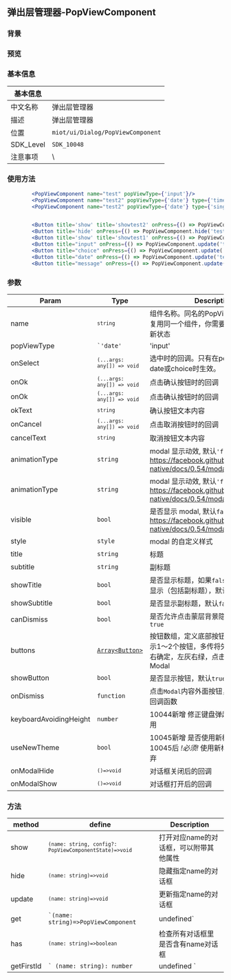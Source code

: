 ## 弹出层管理器-PopViewComponent

### 背景

### 预览


### 基本信息

| 基本信息  |                                                              |
| --------- | ------------------------------------------------------------ |
| 中文名称  | 弹出层管理器                                      |
| 描述      | 弹出层管理器 |
| 位置      | `miot/ui/Dialog/PopViewComponent`                              |
| SDK_Level | `SDK_10048`                                                  |
| 注意事项  | \                                                            |

### 使用方法

```jsx
        <PopViewComponent name="test" popViewType={'input'}/>
        <PopViewComponent name="test2" popViewType={'date'} type={'time24'}/>
        <PopViewComponent name="test2" popViewType={'date'} type={'single'}/>


        <Button title='show' title='showtest2' onPress={() => PopViewComponent.show('test2', )}></Button>
        <Button title='hide' onPress={() => PopViewComponent.hide('test')}></Button>
        <Button title='show' title='showtest1' onPress={() => PopViewComponent.show('test', )}></Button>
        <Button title="input" onPress={() => PopViewComponent.update('test', { popViewType: 'input' })}></Button>
        <Button title="choice" onPress={() => PopViewComponent.update('test', { popViewType: 'choice', options: [{ title: '123'}] })}></Button>
        <Button title="date" onPress={() => PopViewComponent.update('test', { popViewType: 'date' })}></Button>
        <Button title="message" onPress={() => PopViewComponent.update('test', { popViewType: 'message' })}></Button>
```

### 参数
| Param         | Type                                            | Description                                                  |
| ------------- | ----------------------------------------------- | ------------------------------------------------------------ |
| name | <code>`string`</code>    | 组件名称。同名的PopViewComponent会复用同一个组件，你需要通过update来更新状态 |
| popViewType | <code>`'date' | 'input' | 'loading' | 'message' | 'choice'`</code>    | 弹出层类型 |
| onSelect | <code>`(...args: any[]) => void`</code>    | 选中时的回调。只有在popViewType为date或choice时生效。 |
| onOk | <code>`(...args: any[]) => void`</code>    | 点击确认按钮时的回调 |
| onOk | <code>`(...args: any[]) => void`</code>    | 点击确认按钮时的回调 |
| okText | <code>`string`</code>    | 确认按钮文本内容 |
| onCancel | <code>`(...args: any[]) => void`</code>    | 点击取消按钮时的回调 |
| cancelText | <code>`string`</code>    | 取消按钮文本内容 |
| animationType | <code>string</code>                             | modal 显示动效, 默认`'fade'`，参考 https://facebook.github.io/react-native/docs/0.54/modal#animationtype |
| animationType | <code>string</code>                             | modal 显示动效, 默认`'fade'`，参考 https://facebook.github.io/react-native/docs/0.54/modal#animationtype |
| visible       | <code>bool</code>                               | 是否显示 modal, 默认`false`，参考 https://facebook.github.io/react-native/docs/0.54/modal#visible |
| style         | <code>style</code>                              | modal 的自定义样式                                           |
| title         | <code>string</code>                             | 标题                                                         |
| subtitle      | <code>string</code>                             | 副标题                                                       |
| showTitle     | <code>bool</code>                               | 是否显示标题，如果`false`，整个标题都不显示（包括副标题），默认`true` |
| showSubtitle  | <code>bool</code>                               | 是否显示副标题，默认`false`                                  |
| canDismiss    | <code>bool</code>                               | 是否允许点击蒙层背景隐藏 Modal，默认`true`                   |
| buttons       | [<code>Array&lt;Button&gt;</code>](#button按钮) | 按钮数组，定义底部按钮的属性，只能显示1～2个按钮，多传将失效。默认左取消右确定，左灰右绿，点击回调都是隐藏 Modal |
| showButton    | <code>bool</code>                               | 是否显示按钮，默认`true`                                     |
| onDismiss     | <code>function</code>                           | 点击`Modal`内容外面按钮，Modal隐藏时的回调函数 |
| keyboardAvoidingHeight | <code>number</code>                    | 10044新增 修正键盘弹起的高度 仅iOS使用                         |
|useNewTheme  |<code>bool</code>     | 10045新增 是否使用新样式，默认false  10045后 *!必须!* 使用新样式 旧样式将被废弃|
|onModalHide  |<code>`()=>void`</code>     | 对话框关闭后的回调|
|onModalShow  |<code>`()=>void`</code>     | 对话框打开后的回调|


### 方法
| method         | define                                            | Description                                                  |
| ------------- | ----------------------------------------------- | ------------------------------------------------------------ |
| show | <code>`(name: string, config?: PopViewComponentState)=>void`</code>    | 打开对应name的对话框，可以附带其他属性 |
| hide | <code>`(name: string)=>void`</code>    | 隐藏指定name的对话框 |
| update | <code>`(name: string)=>void`</code>    | 更新指定name的对话框 |
|get|<code>`(name: string)=>PopViewComponent | undefined`</code>|获取name对话框|
|has|<code>`(name: string)=>boolean`</code> |检查所有对话框里是否含有name对话框|
|getFirstId|<code>` (name: string): number | undefined `</code>|获取name对应的对话框中第一个组件id|
